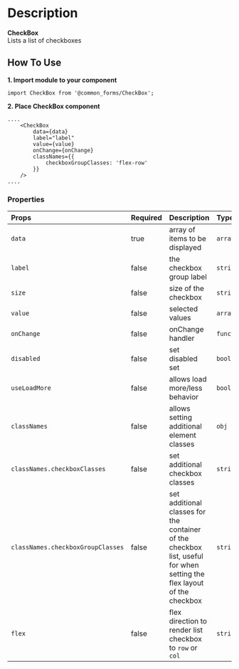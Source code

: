# Description

**CheckBox** \
Lists a list of checkboxes

## How To Use

**1. Import module to your component**
```node
import CheckBox from '@common_forms/CheckBox';
```
**2. Place CheckBox component**

```node
....
    <CheckBox
        data={data}
        label="label"
        value={value}
        onChange={onChange}
        classNames={{
            checkboxGroupClasses: 'flex-row'
        }}
    />
....
```

### Properties
| Props       | Required | Description | Type | Default |
| :---        | :---     | :---        |:---  |:---     |
| `data`       | true    | array of items to be displayed | `array` | [] |
| `label`       | false    | the checkbox group label | `string` | '' |
| `size`       | false    | size of the checkbox | `string` | 'md' |
| `value`       | false    | selected values | `array` | [] |
| `onChange`       | false    | onChange handler | `function` | void |
| `disabled`       | false    | set disabled set | `bool` | false |
| `useLoadMore`       | false    | allows load more/less behavior | `bool` | false |
| `classNames`       | false    | allows setting additional element classes | `obj` | false |
| `classNames.checkboxClasses`       | false    | set additional checkbox classes | `string` | '' |
| `classNames.checkboxGroupClasses`       | false    | set additional classes for the container of the checkbox list, useful for when setting the flex layout of the checkbox | `string` | '' |
| `flex`       | false    | flex direction to render list checkbox to `row` or `col` | `string` | `col` |

